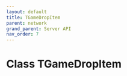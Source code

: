 ```yaml
---
layout: default
title: TGameDropItem
parent: network
grand_parent: Server API
nav_order: 7
---
```


# Class TGameDropItem

